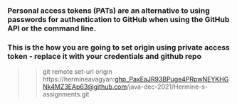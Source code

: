 
### Personal access tokens (PATs) are an alternative to using passwords for authentication to GitHub when using the GitHub API or the command line.

### This is the how you are going to set origin using private access token - replace it with your credentials and github repo   
>>git remote set-url origin https://hermineavagyan: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@github.com/java-dec-2021/Hermine-s-assignments.git
